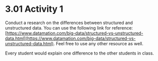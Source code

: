 # 3.01 Activity 1

Conduct a research on the differences between structured and unstructured data. You can use the following link for reference: [https://www.datamation.com/big-data/structured-vs-unstructured-data.html](https://www.datamation.com/big-data/structured-vs-unstructured-data.html). Feel free to use any other resource as well.

Every student would explain one difference to the other students in class.